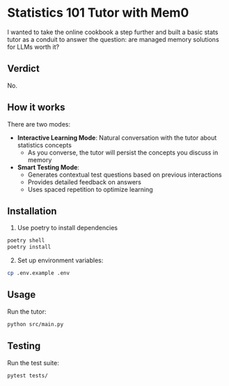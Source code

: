 # Statistics 101 Tutor with Mem0

I wanted to take the online cookbook a step further and built a basic stats tutor as a conduit to answer the question: are managed memory solutions for LLMs worth it?

## Verdict
No. 

## How it works
There are two modes:
  - **Interactive Learning Mode**: Natural conversation with the tutor about statistics concepts
    - As you converse, the tutor will persist the concepts you discuss in memory
  - **Smart Testing Mode**: 
    - Generates contextual test questions based on previous interactions
    - Provides detailed feedback on answers
    - Uses spaced repetition to optimize learning


## Installation

1. Use poetry to install dependencies
```bash
poetry shell
poetry install
``` 

2. Set up environment variables:
```bash
cp .env.example .env
```


## Usage

Run the tutor:
```bash
python src/main.py
```


## Testing

Run the test suite:
```bash
pytest tests/
```


